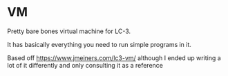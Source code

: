 # VM

Pretty bare bones virtual machine for LC-3. 

It has basically everything you need to run simple programs in it. 

Based off https://www.jmeiners.com/lc3-vm/ although I ended up writing a lot of it differently and only consulting it as a reference 


